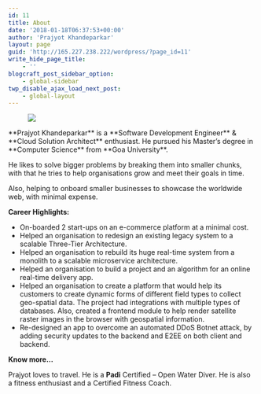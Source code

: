 ```yaml
---
id: 11
title: About
date: '2018-01-18T06:37:53+00:00'
author: 'Prajyot Khandeparkar'
layout: page
guid: 'http://165.227.238.222/wordpress/?page_id=11'
write_hide_page_title:
    - ''
blogcraft_post_sidebar_option:
    - global-sidebar
twp_disable_ajax_load_next_post:
    - global-layout
---
```


<div class="wp-container-2 wp-block-columns"><div class="wp-container-1 wp-block-column" style="flex-basis:100%"><div class="wp-block-image"><figure class="aligncenter"><img src="https://prajyotpro.github.io/wp-content/uploads/2022/04/20210224_1245511-225x300.jpg"></figure></div></div></div>**Prajyot Khandeparkar** is a **Software Development Engineer** &amp; **Cloud Solution Architect** enthusiast. He pursued his Master’s degree in **Computer Science** from **Goa University**.

He likes to solve bigger problems by breaking them into smaller chunks, with that he tries to help organisations grow and meet their goals in time.

Also, helping to onboard smaller businesses to showcase the worldwide web, with minimal expense.

**Career Highlights:**

- On-boarded 2 start-ups on an e-commerce platform at a minimal cost.
- Helped an organisation to redesign an existing legacy system to a scalable Three-Tier Architecture.
- Helped an organisation to rebuild its huge real-time system from a monolith to a scalable microservice architecture.
- Helped an organisation to build a project and an algorithm for an online real-time delivery app.
- Helped an organisation to create a platform that would help its customers to create dynamic forms of different field types to collect geo-spatial data. The project had integrations with multiple types of databases. Also, created a frontend module to help render satellite raster images in the browser with geospatial information.
- Re-designed an app to overcome an automated DDoS Botnet attack, by adding security updates to the backend and E2EE on both client and backend.

**Know more…**

Prajyot loves to travel. He is a **Padi** Certified – Open Water Diver. He is also a fitness enthusiast and a Certified Fitness Coach.